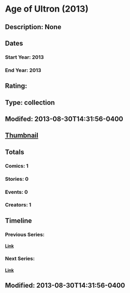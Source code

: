 # Age of Ultron (2013)
## Description: None
## Dates
### Start Year: 2013
### End Year: 2013
## Rating: 
## Type: collection
## Modifed: 2013-08-30T14:31:56-0400
## [Thumbnail](http://i.annihil.us/u/prod/marvel/i/mg/b/40/image_not_available.jpg)
## Totals
### Comics: 1
### Stories: 0
### Events: 0
### Creators: 1
## Timeline
### Previous Series: 
#### [Link]()
### Next Series: 
#### [Link]()
## Modified: 2013-08-30T14:31:56-0400